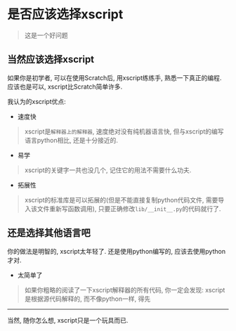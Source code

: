 # 是否应该选择xscript
> 这是一个好问题

## 当然应该选择xscript
如果你是初学者, 可以在使用Scratch后, 用xscript练练手, 熟悉一下真正的编程. 应该也是可以, xscript比Scratch简单许多.

我认为的xscript优点:

- 速度快
> xscript是`解释器上的解释器`, 速度绝对没有纯机器语言快, 但与xscript的编写语言python相比, 还是十分接近的.

- 易学
> xscript的关键字一共也没几个, 记住它的用法不需要什么功夫.

- 拓展性
> xscript的标准库是可以拓展的(但是不能直接复制python代码文件, 需要导入该文件重新写函数调用), 只要正确修改`lib/__init__.py`的代码就行了.

## 还是选择其他语言吧
你的做法是明智的, xscript太年轻了. 还是使用python编写的, 应该去使用python才对.

- 太简单了
> 如果你粗略的阅读了一下xscript解释器的所有代码, 你一定会发现: xscript是根据源代码解释的, 而不像python一样, 得先

- - -

当然, 随你怎么想, xscript只是一个玩具而已.
